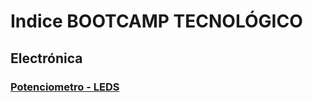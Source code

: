 
# Indice BOOTCAMP TECNOLÓGICO

## Electrónica
### [Potenciometro - LEDS ](../electronica/pot-neopixel)
